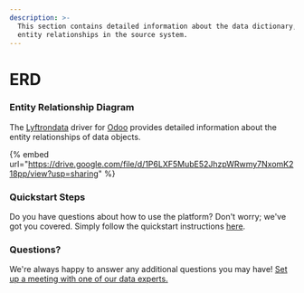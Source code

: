 ```yaml
---
description: >-
  This section contains detailed information about the data dictionary, and
  entity relationships in the source system.
---
```


# ERD

### Entity Relationship Diagram

The [Lyftrondata](https://www.lyftrondata.com/) driver for [Odoo](https://www.lyftrondata.com/integration/finance-analytics/odoo//) provides detailed information about the entity relationships of data objects.

{% embed url="https://drive.google.com/file/d/1P6LXF5MubE52JhzpWRwmy7NxomK218pp/view?usp=sharing" %}

### Quickstart Steps

Do you have questions about how to use the platform? Don't worry; we've got you covered. Simply follow the quickstart instructions [here](../README.md).

### Questions? <a href="#questions" id="questions"></a>

We're always happy to answer any additional questions you may have! [Set up a meeting with one of our data experts.](https://www.lyftrondata.com/book-a-meeting/)

